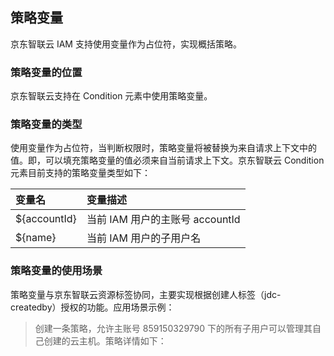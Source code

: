 ## 策略变量
京东智联云 IAM 支持使用变量作为占位符，实现概括策略。

### 策略变量的位置
京东智联云支持在 Condition 元素中使用策略变量。

### 策略变量的类型
使用变量作为占位符，当判断权限时，策略变量将被替换为来自请求上下文中的值。即，可以填充策略变量的值必须来自当前请求上下文。京东智联云 Condition 元素目前支持的策略变量类型如下：

| 变量名        | 变量描述   |  
| :--------   | :-----  |
| ${accountId}      | 当前 IAM 用户的主账号 accountId   |  
| ${name}        |   当前 IAM 用户的子用户名   |  
                    

### 策略变量的使用场景

策略变量与京东智联云资源标签协同，主要实现根据创建人标签（jdc-createdby）授权的功能。应用场景示例：
> 创建一条策略，允许主账号 859150329790 下的所有子用户可以管理其自己创建的云主机。策略详情如下：
